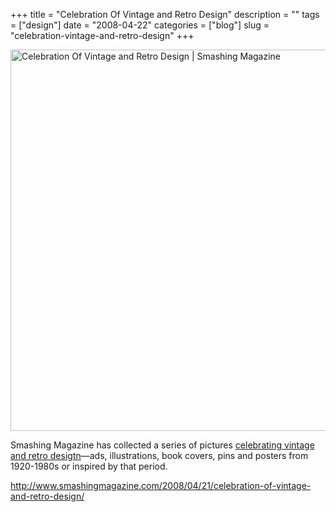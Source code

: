 +++
title = "Celebration Of Vintage and Retro Design"
description = ""
tags = ["design"]
date = "2008-04-22"
categories = ["blog"]
slug = "celebration-vintage-and-retro-design"
+++



<p><a href="http://www.flickr.com/photos/jibbajabba/2433909644/" title="Celebration Of Vintage and Retro Design | Smashing Magazine by jibbajabba, on Flickr"><img src="http://farm3.static.flickr.com/2413/2433909644_4a5cafbe12_o.png" width="610" height="610" alt="Celebration Of Vintage and Retro Design | Smashing Magazine" class="notebook-image" /></a></p>
<p>Smashing Magazine has collected a series of pictures <a href="http://www.smashingmagazine.com/2008/04/21/celebration-of-vintage-and-retro-design/">celebrating vintage and retro desigtn</a>&#8212;ads, illustrations, book covers, pins and posters from 1920-1980s or inspired by that period. </p>
    
  <a href="http://www.smashingmagazine.com/2008/04/21/celebration-of-vintage-and-retro-design/">http://www.smashingmagazine.com/2008/04/21/celebration-of-vintage-and-retro-design/</a>

